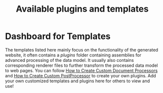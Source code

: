 ﻿---
title: Available plugins and templates
documentType: dashboard
contributionLink: ~/templates-and-plugins/contribute-your-template.md
templates: 
    - name: memberpage
      description: It splits the *YAML* data model into member level. Currently it supports ManagedReference document type. With this template enabled, the class page contains lists of method overloads, fields, events and so on, while every method overload, field or event displays in a separated page.
      type: Internal
      thumbnail: ~/templates-and-plugins/images/memberpage.default.screenshot.png
      homepage: https://www.nuget.org/packages/memberpage/
      repository:
        type: git
        url: "https://github.com/dotnet/docfx/tree/master/plugins/Microsoft.DocAsCode.Build.MemberLevelManagedReference"
      usage:
        init: "nuget install memberpage -OutputDirectory <output>"
        command: "-t default,<output>/memberpage.<version>/content"
        config: 'template: ["statictoc", "<output>/memberpage.<version>/content"]'
    - name: rest.tagpage
      description: It splits the *REST* model into tag level model. With this plugin enabled, operations with the same tag are grouped into one page. If the operation is in multiple tags, it would be included in first tag level page.
      type: Internal
      thumbnail: ~/templates-and-plugins/images/rest.tagpage.default.screenshot.png
      homepage: https://www.nuget.org/packages/rest.tagpage/
      repository:
        type: git
        url: "https://github.com/dotnet/docfx/tree/master/plugins/Microsoft.DocAsCode.Build.TagLevelRestApi"
      usage:
        init: "nuget install rest.tagpage -OutputDirectory <output>"
        command: "-t default,<output>/rest.tagpage.<version>/content"
        config: 'template: ["default", "<output>/rest.tagpage.<version>/content"]'
    - name: rest.operationpage
      description: It splits the *REST* model into operation level model. If it's enabled toghether with `rest.tagpage`, the *REST* model will split to tag level first, then split to operation level.
      type: Internal
      thumbnail: ~/templates-and-plugins/images/rest.operationpage.default.screenshot.png
      homepage: https://www.nuget.org/packages/rest.operationpage/
      repository:
        type: git
        url: "https://github.com/dotnet/docfx/tree/master/plugins/Microsoft.DocAsCode.Build.OperationLevelRestApi"
      usage:
        init: "nuget install rest.operationpage -OutputDirectory <output>"
        command: "-t default,<output>/rest.operationpage.<version>/content"
        config: 'template: ["default", "<output>/rest.operationpage.<version>/content"]'
---

# Dashboard for Templates
The templates listed here mainly focus on the functionality of the generated website, it often contains a *plugins* folder containing assemblies for advanced processing of the data model. It usually also contains corresponding renderer files to further transform the processed data model to web pages. You can follow [How to Create Custom Document Processors](../tutorial/howto_build_your_own_type_of_documentation_with_custom_plug-in.md) and [How to Create Custom PostProcessor](../tutorial/howto_add_a_customized_post_processor.md) to create your own plugins. Add your own customized templates and plugins here for others to view and use!
